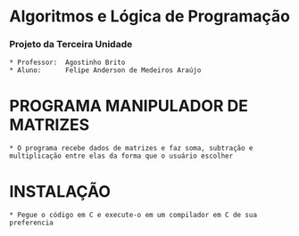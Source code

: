 # Algoritmos e Lógica de Programação
### Projeto da Terceira Unidade
    * Professor:  Agostinho Brito
    * Aluno:      Felipe Anderson de Medeiros Araújo
# PROGRAMA MANIPULADOR DE MATRIZES
    * O programa recebe dados de matrizes e faz soma, subtração e multiplicação entre elas da forma que o usuário escolher
# INSTALAÇÃO
    * Pegue o código em C e execute-o em um compilador em C de sua preferencia
